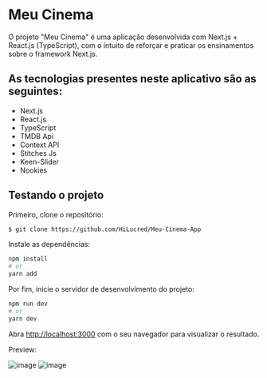<h1>Meu Cinema</h1>
<p>O projeto "Meu Cinema" é uma aplicação desenvolvida com Next.js + React.js (TypeScript), com o intuito de reforçar e praticar os ensinamentos sobre o framework Next.js.</p>

## As tecnologias presentes neste aplicativo são as seguintes: 
<ul>
  <li>Next.js</li>
  <li>React.js</li>
  <li>TypeScript</li>
  <li>TMDB Api</li>
  <li>Context API</li>
  <li>Stitches Js</li>
  <li>Keen-Slider</li>
  <li>Nookies</li>

</ul>

## Testando o projeto

Primeiro, clone o repositório:

```bash
$ git clone https://github.com/HiLucred/Meu-Cinema-App
```

Instale as dependências:

```bash
npm install
# or
yarn add
```

Por fim, inicie o servidor de desenvolvimento do projeto:

```bash
npm run dev
# or
yarn dev
```

Abra [http://localhost:3000](http://localhost:3000) com o seu navegador para visualizar o resultado.

Preview:

![image](https://user-images.githubusercontent.com/90939916/206593575-992dcdf9-38f5-4450-937d-8e114427df40.png)
![image](https://user-images.githubusercontent.com/90939916/206940838-2f273ba3-0120-47bf-b42f-f11d01fa5426.png)

